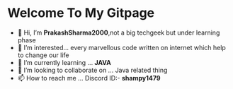 # Welcome To My Gitpage
- 👋 Hi, I’m **PrakashSharma2000**,not a big techgeek but under learning phase
- 👀 I’m interested... every marvellous code written on internet which help to change our life
- 🌱 I’m currently learning ... **JAVA**
- 💞️ I’m looking to collaborate on ... Java related thing
- 📫 How to reach me ...  Discord ID:- **shampy1479**

<!---
PrakashSharma2000/PrakashSharma2000 is a ✨ special ✨ repository because its `README.md` (this file) appears on your GitHub profile.
You can click the Preview link to take a look at your changes.
--->
